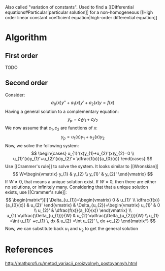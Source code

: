 Also called "variation of constants".
Used to find a [[Differential equations#Particular|particular solution]] for a non-homogeneous [[High order linear constant coefficient equation|high-order differential equation]]
# Algorithm
## First order
TODO
## Second order
Consider:
$$
a_{0}(x)y''+a_{1}(x)y'+a_{2}(x)y=f(x)
$$
Having a general solution to a complementary equation:
$$
y_{p}=c_{1}y_{1}+cy_{2}
$$
We now assume that $c_{1}, c_{2}$ are functions of $x$:
$$
y_{p}=u_{1}(x)y_{1}+u_{2}(x)y_{2}
$$
Now, we solve the following system:
$$
\begin{cases}
u_{1}'(x)y_{1}+u_{2}'(x)y_{2}=0 \\
u_{1}'(x)y_{1}'+u_{2}'(x)y_{2}'= \dfrac{f(x)}{a_{0}(x)} 
\end{cases}
$$
Use [[Crammer's rule]] to solve the system. It looks similar to [[Wronskian]]
$$
W=\begin{vmatrix}
y_{1} & y_{2} \\
y_{1}' & y_{2}' 
\end{vmatrix}
$$
If $W\neq 0$, that means a unique solution exist. If $W=0$, then there are either no solutions, or infinitely many.
Considering that that a unique solution exists, use [[Crammer's rule]]:
$$
\begin{matrix*}[l]
\Delta_{u_{1}}=\begin{vmatrix}
0 & u_{1}' \\
\dfrac{f(x)}{a_{0}(x)} & u_{2}'
\end{vmatrix}
&
\Delta_{u_{2}}=\begin{vmatrix}
u_{1}' & 0 \\
u_{2}' & \dfrac{f(x)}{a_{0}(x)}
\end{vmatrix} \\
u_{1}'=\dfrac{\Delta_{u_{1}}}{W} & u_{2}'=\dfrac{\Delta_{u_{2}}}{W} \\
u_{1} =\int u_{1}' +c_{1}  \, dx & u_{2} =\int u_{2}' \, dx +c_{2}
\end{matrix*}
$$
Now, we can substitute back $u_{1}$ and $u_{2}$ to get the general solution
# References
http://mathprofi.ru/metod_variacii_proizvolnyh_postoyannyh.html